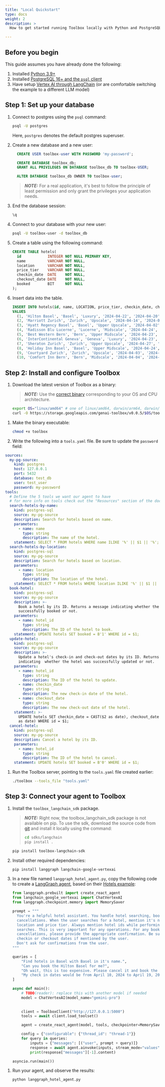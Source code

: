 ```yaml
---
title: "Local Quickstart"
type: docs
weight: 2
description: >
  How to get started running Toolbox locally with Python and PostgreSQL. 

---
```


## Before you begin

This guide assumes you have already done the following: 

1. Installed [Python 3.9+][install-python]
1. Installed [PostgreSQL 16+ and the `psql` client][install-postgres]
1. Have setup [Vertex AI through LangChain][install-vertexai] (or are
   comfortable switching the example to a different LLM model)


[install-python]: https://wiki.python.org/moin/BeginnersGuide/Download
[install-postgres]: https://www.postgresql.org/download/
[install-vertexai]: https://python.langchain.com/docs/integrations/llms/google_vertex_ai_palm/#setup

## Step 1: Set up your database

1. Connect to postgres using the `psql` command:

    ```bash
    psql -U postgres
    ```

    Here, `postgres` denotes the default postgres superuser.

1. Create a new database and a new user:

    ```sql
      CREATE USER toolbox-user WITH PASSWORD 'my-password';

      CREATE DATABASE toolbox_db;
      GRANT ALL PRIVILEGES ON DATABASE toolbox_db TO toolbox-USER;

      ALTER DATABASE toolbox_db OWNER TO toolbox-user;
    ```

    > **_NOTE:_**  For a real application, it's best to follow the principle of
    > least permission and only grant the privileges your application needs. 

1. End the database session:

    ```bash
    \q
    ```

1. Connect to your database with your new user:

    ```bash
    psql -U toolbox-user -d toolbox_db
    ```

1. Create a table using the following command:

    ```sql
    CREATE TABLE hotels(
      id            INTEGER NOT NULL PRIMARY KEY,
      name          VARCHAR NOT NULL,
      location      VARCHAR NOT NULL,
      price_tier    VARCHAR NOT NULL,
      checkin_date  DATE    NOT NULL,
      checkout_date DATE    NOT NULL,
      booked        BIT     NOT NULL
    );
    ```

1. Insert data into the table.

    ```sql
    INSERT INTO hotels(id, name, LOCATION, price_tier, checkin_date, checkout_date, booked)
    VALUES 
      (1, 'Hilton Basel', 'Basel', 'Luxury', '2024-04-22', '2024-04-20', B'0'),
      (2, 'Marriott Zurich', 'Zurich', 'Upscale', '2024-04-14', '2024-04-21', B'0'),
      (3, 'Hyatt Regency Basel', 'Basel', 'Upper Upscale', '2024-04-02', '2024-04-20', B'0'),
      (4, 'Radisson Blu Lucerne', 'Lucerne', 'Midscale', '2024-04-24', '2024-04-05', B'0'),
      (5, 'Best Western Bern', 'Bern', 'Upper Midscale', '2024-04-23', '2024-04-01', B'0'),
      (6, 'InterContinental Geneva', 'Geneva', 'Luxury', '2024-04-23', '2024-04-28', B'0'),
      (7, 'Sheraton Zurich', 'Zurich', 'Upper Upscale', '2024-04-27', '2024-04-02', B'0'),
      (8, 'Holiday Inn Basel', 'Basel', 'Upper Midscale', '2024-04-24', '2024-04-09', B'0'),
      (9, 'Courtyard Zurich', 'Zurich', 'Upscale', '2024-04-03', '2024-04-13', B'0'),
      (10, 'Comfort Inn Bern', 'Bern', 'Midscale', '2024-04-04', '2024-04-16', B'0');
    ```

## Step 2: Install and configure Toolbox

1. Download the latest version of Toolbox as a binary:

    > **_NOTE:_**  Use the [correct binary][install-toolbox] corresponding to
    > your OS and CPU architecture.

    ```bash
    export OS="linux/amd64" # one of linux/amd64, darwin/arm64, darwin/amd64, or windows/amd64
    curl -O https://storage.googleapis.com/genai-toolbox/v0.0.5/$OS/toolbox
    ```

[install-toolbox]: https://github.com/googleapis/genai-toolbox/releases

1. Make the binary executable:

    ```bash
    chmod +x toolbox
    ```

1. Write the following into a `tools.yaml` file. Be sure to update the
`password` field:

```yaml
sources:
  my-pg-source:
    kind: postgres
    host: 127.0.0.1
    port: 5432
    database: test_db
    user: test_user
    password: my-password
tools:
  # Define the 5 tools we want our agent to have
  # for more info on tools check out the "Resources" section of the docs
  search-hotels-by-name:
    kind: postgres-sql
    source: my-pg-source
    description: Search for hotels based on name.
    parameters:
      - name: name
        type: string
        description: The name of the hotel.
    statement: SELECT * FROM hotels WHERE name ILIKE '%' || $1 || '%';
  search-hotels-by-location:
    kind: postgres-sql
    source: my-pg-source
    description: Search for hotels based on location.
    parameters:
      - name: location
        type: string
        description: The location of the hotel.
    statement: SELECT * FROM hotels WHERE location ILIKE '%' || $1 || '%';
  book-hotel:
    kind: postgres-sql
    source: my-pg-source
    description: >-
      Book a hotel by its ID. Returns a message indicating whether the hotel was
      successfully booked or not.
    parameters:
      - name: hotel_id
        type: string
        description: The ID of the hotel to book.
    statement: UPDATE hotels SET booked = B'1' WHERE id = $1;
  update-hotel:
    kind: postgres-sql
    source: my-pg-source
    description: >-
      Update a hotel's check-in and check-out dates by its ID. Returns a message
      indicating  whether the hotel was successfully updated or not.
    parameters:
      - name: hotel_id
        type: string
        description: The ID of the hotel to update.
      - name: checkin_date
        type: string
        description: The new check-in date of the hotel.
      - name: checkout_date
        type: string
        description: The new check-out date of the hotel.
    statement: >-
      UPDATE hotels SET checkin_date = CAST($2 as date), checkout_date = CAST($3
      as date) WHERE id = $1;
  cancel-hotel:
    kind: postgres-sql
    source: my-pg-source
    description: Cancel a hotel by its ID.
    parameters:
      - name: hotel_id
        type: string
        description: The ID of the hotel to cancel.
    statement: UPDATE hotels SET booked = B'0' WHERE id = $1;
```

1. Run the Toolbox server, pointing to the `tools.yaml` file created earlier:

    ```bash
    ./toolbox --tools_file "tools.yaml"
    ```

## Step 3: Connect your agent to Toolbox

1. Install the `toolbox_langchain_sdk` package.

    > **_NOTE:_** Right now, the toolbox_langchain_sdk package is not available
    > on pip. To use the sdk, download the source code from
    > [git](https://github.com/googleapis/genai-toolbox/tree/main/sdks/langchain)
    > and install it locally using the command:
    >
    > ```bash
    > cd sdks/langchain
    > pip install .
    > ```

    ```bash
    pip install toolbox-langchain-sdk
    ```

1. Install other required dependencies:

    ```bash
    pip install langgraph langchain-google-vertexai
    ```

1. In a new file named `langgraph_hotel_agent.py`, copy the following code to 
   create a [LangGraph agent][langgraph-agent], based on their [Hotels example][langchain-hotels]:

    ```python
    from langgraph.prebuilt import create_react_agent
    from langchain_google_vertexai import ChatVertexAI
    from langgraph.checkpoint.memory import MemorySaver

    prompt = """
      You're a helpful hotel assistant. You handle hotel searching, booking and
      cancellations. When the user searches for a hotel, mention it's name, id, 
      location and price tier. Always mention hotel ids while performing any 
      searches. This is very important for any operations. For any bookings or 
      cancellations, please provide the appropriate confirmation. Be sure to update 
      checkin or checkout dates if mentioned by the user.
      Don't ask for confirmations from the user.
    """
    
    queries = [
        "Find hotels in Basel with Basel in it's name.",
        "Can you book the Hilton Basel for me?",
        "Oh wait, this is too expensive. Please cancel it and book the Hyatt Regency instead.",
        "My check in dates would be from April 10, 2024 to April 19, 2024.",
    ]

    async def main():
        # TODO(reader): replace this with another model if needed
        model = ChatVertexAI(model_name="gemini-pro")
        
        
        client = ToolboxClient("http://127.0.0.1:5000")
        tools = await client.load_toolset()

        agent = create_react_agent(model, tools, checkpointer=MemorySaver())

        config = {"configurable": {"thread_id": "thread-1"}}
        for query in queries:
            inputs = {"messages": [("user", prompt + query)]}
            response = await agent.ainvoke(inputs, stream_mode="values", config=config)
            print(response["messages"][-1].content)

    asyncio.run(main())
    ```

[langgraph-agent]:https://langchain-ai.github.io/langgraph/reference/prebuilt/#langgraph.prebuilt.chat_agent_executor.create_react_agent
[langchain-hotels]: https://langchain-ai.github.io/langgraph/tutorials/customer-support/customer-support/#hotels

1. Run your agent, and observe the results:

    ```sh
    python langgraph_hotel_agent.py
    ```
